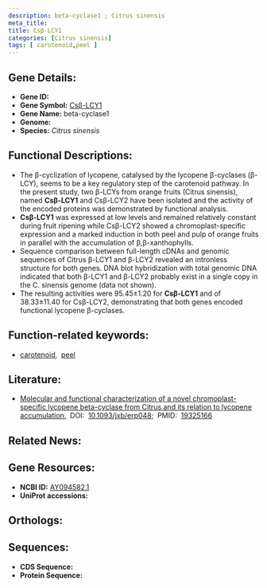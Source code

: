 ```yaml
---
description: beta-cyclase1 ; Citrus sinensis
meta_title:
title: Csβ-LCY1
categories: [Citrus sinensis]
tags: [ carotenoid,peel ]
---
```


## Gene Details:
- **Gene ID:** []()
- **Gene Symbol:** <u>Csβ-LCY1</u>
- **Gene Name:** beta-cyclase1
- **Genome:** []()
- **Species:** *Citrus sinensis*

## Functional Descriptions:
   - The β-cyclization of lycopene, catalysed by the lycopene β-cyclases (β-LCY), seems to be a key regulatory step of the carotenoid pathway. In the present study, two β-LCYs from orange fruits (Citrus sinensis), named **Csβ-LCY1** and Csβ-LCY2 have been isolated and the activity of the encoded proteins was demonstrated by functional analysis.
   - **Csβ-LCY1** was expressed at low levels and remained relatively constant during fruit ripening while Csβ-LCY2 showed a chromoplast-specific expression and a marked induction in both peel and pulp of orange fruits in parallel with the accumulation of β,β-xanthophylls.
   - Sequence comparison between full-length cDNAs and genomic sequences of Citrus β-LCY1 and β-LCY2 revealed an intronless structure for both genes. DNA blot hybridization with total genomic DNA indicated that both β-LCY1 and β-LCY2 probably exist in a single copy in the C. sinensis genome (data not shown).
   - The resulting activities were 95.45±1.20 for **Csβ-LCY1** and of 38.33±11.40 for Csβ-LCY2, demonstrating that both genes encoded functional lycopene β-cyclases.

## Function-related keywords:
   - [carotenoid](/tags/carotenoid/),&nbsp;&nbsp;[peel](/tags/peel/)

## Literature:
   - [Molecular and functional characterization of a novel chromoplast-specific lycopene beta-cyclase from Citrus and its relation to lycopene accumulation.](https://doi.org/10.1093/jxb/erp048)&nbsp;&nbsp;DOI:&nbsp;&nbsp;[10.1093/jxb/erp048](https://doi.org/10.1093/jxb/erp048);&nbsp;&nbsp;PMID:&nbsp;&nbsp;[19325166](https://pubmed.ncbi.nlm.nih.gov/19325166/)

## Related News:

## Gene Resources:
- **NCBI ID:**  [AY094582.1](https://www.ncbi.nlm.nih.gov/gene/?term=AY094582.1)
- **UniProt accessions:**  [](https://www.uniprot.org/uniprotkb//entry)

## Orthologs:

## Sequences:
- **CDS Sequence:**
- **Protein Sequence:**
